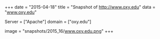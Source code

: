 
+++
date = "2015-04-18"
title = "Snapshot of http://www.oxy.edu"
data = "www.oxy.edu"

Server = ["Apache"]
domain = ["oxy.edu"]

  image = "snapshots/2015_16/www.oxy.edu.png"
+++
#
